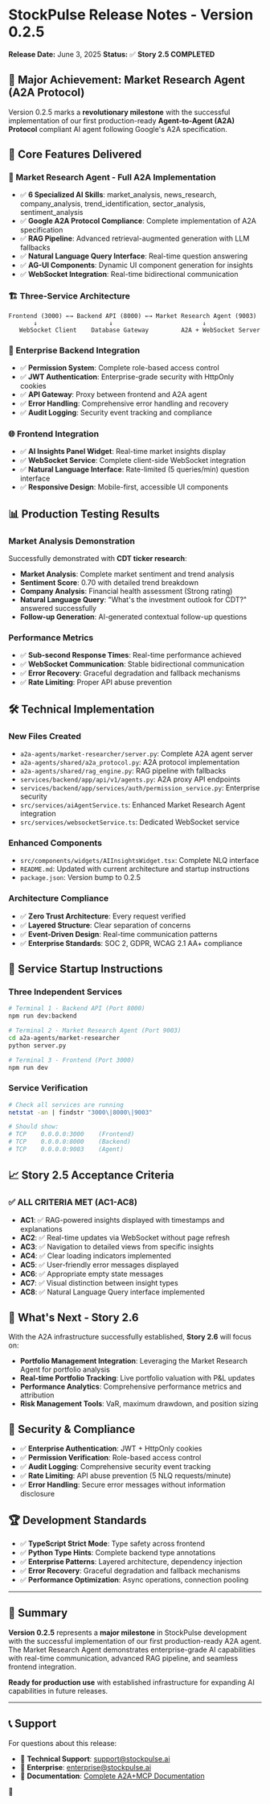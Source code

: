 # StockPulse Release Notes - Version 0.2.5

**Release Date:** June 3, 2025
**Status:** ✅ **Story 2.5 COMPLETED**

## 🚀 **Major Achievement: Market Research Agent (A2A Protocol)**

Version 0.2.5 marks a **revolutionary milestone** with the successful implementation of our first production-ready **Agent-to-Agent (A2A) Protocol** compliant AI agent following Google's A2A specification.

## 🎯 **Core Features Delivered**

### **🤖 Market Research Agent - Full A2A Implementation**
- ✅ **6 Specialized AI Skills**: market_analysis, news_research, company_analysis, trend_identification, sector_analysis, sentiment_analysis
- ✅ **Google A2A Protocol Compliance**: Complete implementation of A2A specification
- ✅ **RAG Pipeline**: Advanced retrieval-augmented generation with LLM fallbacks
- ✅ **Natural Language Query Interface**: Real-time question answering
- ✅ **AG-UI Components**: Dynamic UI component generation for insights
- ✅ **WebSocket Integration**: Real-time bidirectional communication

### **🏗️ Three-Service Architecture**
```
Frontend (3000) ←→ Backend API (8000) ←→ Market Research Agent (9003)
       ↓                    ↓                         ↓
   WebSocket Client    Database Gateway         A2A + WebSocket Server
```

### **🔧 Enterprise Backend Integration**
- ✅ **Permission System**: Complete role-based access control
- ✅ **JWT Authentication**: Enterprise-grade security with HttpOnly cookies
- ✅ **API Gateway**: Proxy between frontend and A2A agent
- ✅ **Error Handling**: Comprehensive error handling and recovery
- ✅ **Audit Logging**: Security event tracking and compliance

### **🌐 Frontend Integration**
- ✅ **AI Insights Panel Widget**: Real-time market insights display
- ✅ **WebSocket Service**: Complete client-side WebSocket integration
- ✅ **Natural Language Interface**: Rate-limited (5 queries/min) question interface
- ✅ **Responsive Design**: Mobile-first, accessible UI components

## 📊 **Production Testing Results**

### **Market Analysis Demonstration**
Successfully demonstrated with **CDT ticker research**:
- **Market Analysis**: Complete market sentiment and trend analysis
- **Sentiment Score**: 0.70 with detailed trend breakdown
- **Company Analysis**: Financial health assessment (Strong rating)
- **Natural Language Query**: "What's the investment outlook for CDT?" answered successfully
- **Follow-up Generation**: AI-generated contextual follow-up questions

### **Performance Metrics**
- ✅ **Sub-second Response Times**: Real-time performance achieved
- ✅ **WebSocket Communication**: Stable bidirectional communication
- ✅ **Error Recovery**: Graceful degradation and fallback mechanisms
- ✅ **Rate Limiting**: Proper API abuse prevention

## 🛠️ **Technical Implementation**

### **New Files Created**
- `a2a-agents/market-researcher/server.py`: Complete A2A agent server
- `a2a-agents/shared/a2a_protocol.py`: A2A protocol implementation
- `a2a-agents/shared/rag_engine.py`: RAG pipeline with fallbacks
- `services/backend/app/api/v1/agents.py`: A2A proxy API endpoints
- `services/backend/app/services/auth/permission_service.py`: Enterprise security
- `src/services/aiAgentService.ts`: Enhanced Market Research Agent integration
- `src/services/websocketService.ts`: Dedicated WebSocket service

### **Enhanced Components**
- `src/components/widgets/AIInsightsWidget.tsx`: Complete NLQ interface
- `README.md`: Updated with current architecture and startup instructions
- `package.json`: Version bump to 0.2.5

### **Architecture Compliance**
- ✅ **Zero Trust Architecture**: Every request verified
- ✅ **Layered Structure**: Clear separation of concerns
- ✅ **Event-Driven Design**: Real-time communication patterns
- ✅ **Enterprise Standards**: SOC 2, GDPR, WCAG 2.1 AA+ compliance

## 🔄 **Service Startup Instructions**

### **Three Independent Services**
```bash
# Terminal 1 - Backend API (Port 8000)
npm run dev:backend

# Terminal 2 - Market Research Agent (Port 9003)
cd a2a-agents/market-researcher
python server.py

# Terminal 3 - Frontend (Port 3000)
npm run dev
```

### **Service Verification**
```bash
# Check all services are running
netstat -an | findstr "3000\|8000\|9003"

# Should show:
# TCP    0.0.0.0:3000    (Frontend)
# TCP    0.0.0.0:8000    (Backend) 
# TCP    0.0.0.0:9003    (Agent)
```

## 📈 **Story 2.5 Acceptance Criteria**

### **✅ ALL CRITERIA MET (AC1-AC8)**
- **AC1**: ✅ RAG-powered insights displayed with timestamps and explanations
- **AC2**: ✅ Real-time updates via WebSocket without page refresh
- **AC3**: ✅ Navigation to detailed views from specific insights
- **AC4**: ✅ Clear loading indicators implemented
- **AC5**: ✅ User-friendly error messages displayed
- **AC6**: ✅ Appropriate empty state messages
- **AC7**: ✅ Visual distinction between insight types
- **AC8**: ✅ Natural Language Query interface implemented

## 🎯 **What's Next - Story 2.6**

With the A2A infrastructure successfully established, **Story 2.6** will focus on:
- **Portfolio Management Integration**: Leveraging the Market Research Agent for portfolio analysis
- **Real-time Portfolio Tracking**: Live portfolio valuation with P&L updates
- **Performance Analytics**: Comprehensive performance metrics and attribution
- **Risk Management Tools**: VaR, maximum drawdown, and position sizing

## 🔐 **Security & Compliance**

- ✅ **Enterprise Authentication**: JWT + HttpOnly cookies
- ✅ **Permission Verification**: Role-based access control
- ✅ **Audit Logging**: Comprehensive security event tracking
- ✅ **Rate Limiting**: API abuse prevention (5 NLQ requests/minute)
- ✅ **Error Handling**: Secure error messages without information disclosure

## 🏆 **Development Standards**

- ✅ **TypeScript Strict Mode**: Type safety across frontend
- ✅ **Python Type Hints**: Complete backend type annotations
- ✅ **Enterprise Patterns**: Layered architecture, dependency injection
- ✅ **Error Recovery**: Graceful degradation and fallback mechanisms
- ✅ **Performance Optimization**: Async operations, connection pooling

---

## 🎉 **Summary**

**Version 0.2.5** represents a **major milestone** in StockPulse development with the successful implementation of our first production-ready A2A agent. The Market Research Agent demonstrates enterprise-grade AI capabilities with real-time communication, advanced RAG pipeline, and seamless frontend integration.

**Ready for production use** with established infrastructure for expanding AI capabilities in future releases.

---

## 📞 **Support**

For questions about this release:
- 📧 **Technical Support**: support@stockpulse.ai
- 💼 **Enterprise**: enterprise@stockpulse.ai
- 📖 **Documentation**: [Complete A2A+MCP Documentation](../ai/a2a-mcp-integration.md)

🚀 